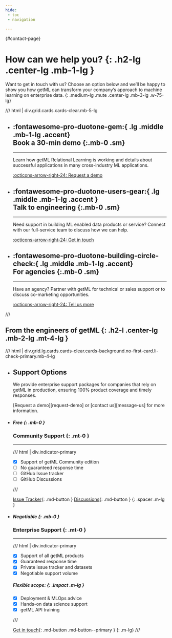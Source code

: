 ```yaml
---
hide:
 - toc
 - navigation

---
```


[](){#contact-page}
# **How can we help you?** {: .h2-lg .center-lg .mb-1-lg }

Want to get in touch with us? Choose an option below and we’ll be happy to show you how getML can transform your company’s approach to machine learning on enterprise data.
{: .medium-lg .mute .center-lg .mb-3-lg .w-75-lg}


/// html | div.grid.cards.cards-clear.mb-5-lg


-   ## :fontawesome-pro-duotone-gem:{ .lg .middle .mb-1-lg .accent}<br> **Book a 30-min demo** {:.mb-0 .sm}

    ---

    Learn how getML Relational Learning is working and details about successful applications in many cross-industry ML applications.

    [:octicons-arrow-right-24: Request a demo ](../enterprise/book-demo)


-   ## :fontawesome-pro-duotone-users-gear:{ .lg .middle .mb-1-lg .accent }<br> **Talk to engineering** {:.mb-0 .sm}

    ---

    Need support in building ML enabled data products or service?
    Connect with our full-service team to discuss how we can help.

    [:octicons-arrow-right-24: Get in touch](message-us)


-   ## :fontawesome-pro-duotone-building-circle-check:{ .lg .middle .mb-1-lg .accent}<br> **For agencies** {:.mb-0 .sm}

    ---

    Have an agency? Partner with getML for technical or sales support or to discuss co-marketing opportunities.

    [:octicons-arrow-right-24: Tell us more](message-us)


///


## **From the engineers of getML** {: .h2-l .center-lg .mb-2-lg .mt-4-lg }

/// html | div.grid.lg.cards.cards-clear.cards-background.no-first-card.li-check-primary.mb-4-lg

-   ## **Support Options**

    We provide enterprise support packages for companies that rely on getML in production, ensuring 100% product coverage and timely responses.

    [Request a demo][request-demo] or [contact us][message-us] for more information.


-   ##### Free {: .mb-0 }

    ### **Community Support** {: .mt-0 }



    ---

    /// html | div.indicator-primary

    - [x] Support of getML Community edition
    - [ ] No guaranteed response time
    - [ ] GitHub Issue tracker
    - [ ] GitHub Discussions

    ///

    [Issue Tracker](https://github.com/getml/getml-community/issues){: .md-button }
    [Discussions](https://github.com/getml/getml-community/discussions){: .md-button }
    {: .spacer .m-lg }

-   ##### Negotiable {: .mb-0 }

    ### **Enterprise Support** {: .mt-0 }

    ---

    /// html | div.indicator-primary

    - [X] Support of all getML products
    - [X] Guaranteed response time
    - [X] Private issue tracker and datasets
    - [X] Negotiable support volume

    ##### Flexible scope: {: .impact .m-lg }

    - [X] Deployment & MLOps advice
    - [X] Hands-on data science support
    - [X] getML API training

    ///

    [Get in touch](message-us){: .md-button .md-button--primary }
    {: .m-lg}
///
